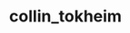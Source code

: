 ---
title: collin_tokheim
layout: people
permalink: /people/collin_tokheim
status: current
pname: Collin Tokheim, PhD
position: Computational Postdoc
office: 
eml: 
website:
cv: 
github:
linkedin:
google_scholar: 
twitter: 
facebook: 
instagram:
desp: Collin Tokheim received his PhD in Biomedical Engineering from Johns Hopkins University in 2018. During his PhD, his research focused on the development and application of novel computational methodologies to statistically implicate mutations underlying the development or progression of human cancers. He has expertise in machine learning, statistical modeling, genomics, and cancer genetics. Collin is now a Research Fellow at the Dana-Farber Cancer Institute. His current research focus is on further dissecting the process of carcinogenesis, examining the response or resistance of tumors to targeted therapeutics, and analyzing cancer immunology.
---